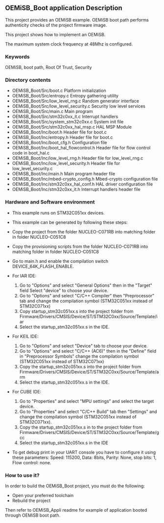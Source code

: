 ## <b>OEMiSB_Boot application Description</b>

This project provides an OEMiSB example. OEMiSB boot path performs
authenticity checks of the project firmware image.

This project shows how to implement an OEMiSB.

The maximum system clock frequency at 48Mhz is configured.

### <b>Keywords</b>

OEMiSB, boot path, Root Of Trust, Security

### <b>Directory contents</b>

-   OEMiSB_Boot/Src/boot.c Platform initialization
-   OEMiSB_Boot/Src/entropy.c Entropy gathering utility
-   OEMiSB_Boot/Src/low_level_rng.c Random generator interface
-   OEMiSB_Boot/Src/low_level_security.c Security low level services
-   OEMiSB_Boot/Src/main.c Main program
-   OEMiSB_Boot/Src/stm32c0xx_it.c Interrupt handlers
-   OEMiSB_Boot/Src/system_stm32c0xx.c System init file
-   OEMiSB_Boot/Src/stm32c0xx_hal_msp.c HAL MSP Module
-   OEMiSB_Boot/Inc/boot.h Header file for boot.c
-   OEMiSB_Boot/Inc/entropy.h Header file for boot.c
-   OEMiSB_Boot/Inc/boot_cfg.h Configuration file
-   OEMiSB_Boot/Inc/boot_hal_flowcontrol.h Header file for flow control
    code in boot_hal.c
-   OEMiSB_Boot/Inc/low_level_rng.h Header file for low_level_rng.c
-   OEMiSB_Boot/Inc/low_level_security.h Header file for
    low_level_security.c
-   OEMiSB_Boot/Inc/main.h Main program header file
-   OEMiSB_Boot/Inc/mbed-crypto_config.h Mbed-crypto configuration file
-   OEMiSB_Boot/Inc/stm32c0xx_hal_conf.h HAL driver configuration file
-   OEMiSB_Boot/Inc/stm32c0xx_it.h Interrupt handlers header file

### <b>Hardware and Software environment</b>

-   This example runs on STM32C051xx devices.
-   This example can be generated by following these steps:

-   Copy the project from the folder NUCLEO-C071RB into matching folder in folder NUCLEO-C051C8
-   Copy the provisioning scripts from the folder NUCLEO-C071RB into matching folder in folder NUCLEO-C051C8
-   Go to main.h and enable the compilation switch DEVICE_64K_FLASH_ENABLE.

-   For IAR IDE:
    1. Go to "Options" and select "General Options" then in the "Target" field Select "device" to choose your device.
    2. Go to "Options" and select "C/C++ Compiler" then "Preprocessor" tab and change the compilation symbol (STM32C051xx instead of STM32C071xx)
    3. Copy startup_stm32c051xx.s into the project folder from Firmware/Drivers/CMSIS/Device/ST/STM32C0xx/Source/Template/iar
    4. Select the startup_stm32c051xx.s in the IDE.

-   For KEIL IDE:
    1. Go to "Options" and select "Device" tab to choose your device.
    2. Go to "Options" and select "C/C++ (AC6)" then in the "Define" field in "Preprocessor Symbols" change the compilation symbol (STM32C051xx instead of STM32C071xx)
    3. Copy the startup_stm32c051xx.s into the project folder from Firmware/Drivers/CMSIS/Device/ST/STM32C0xx/Source/Template/arm
    4. Select the startup_stm32c051xx.s in the IDE.

-   For CUBE IDE:
    1. Go to "Properties" and select "MPU settings" and select the target device.
    2. Go to "Properties" and select "C/C++ Build" tab then "Settings" and change the compilation symbol (STM32C051xx instead of STM32C071xx).
    3. Copy the startup_stm32c051xx.s in to the project folder from Firmware/Drivers/CMSIS/Device/ST/STM32C0xx/Source/Template/gcc
    4. Select the startup_stm32c051xx.s in the IDE

-   To get debug print in your UART console you have to configure it
    using these parameters: Speed: 115200, Data: 8bits, Parity: None,
    stop bits: 1, Flow control: none.
### <b>How to use it?</b>

In order to build the OEMiSB_Boot project, you must do the following:

-   Open your preferred toolchain
-   Rebuild the project

Then refer to OEMiSB_Appli readme for example of application booted
through OEMiSB boot path.
